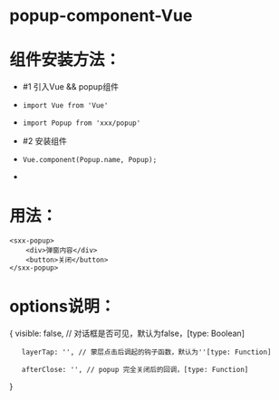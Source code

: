 # popup-component-Vue

# 组件安装方法：
 *   #1 引入Vue && popup组件
 *     import Vue from 'Vue' 
 *     import Popup from 'xxx/popup'
 *   #2 安装组件
 *     Vue.component(Popup.name, Popup);
 * 
# 用法：
	<sxx-popup>
		<div>弹窗内容</div>
    	<button>关闭</button>
	</sxx-popup>
 
# options说明：
   {
       visible: false, // 对话框是否可见，默认为false，[type: Boolean]

       layerTap: '', // 蒙层点击后调起的钩子函数，默认为''[type: Function]

       afterClose: '', // popup 完全关闭后的回调，[type: Function]

   }
